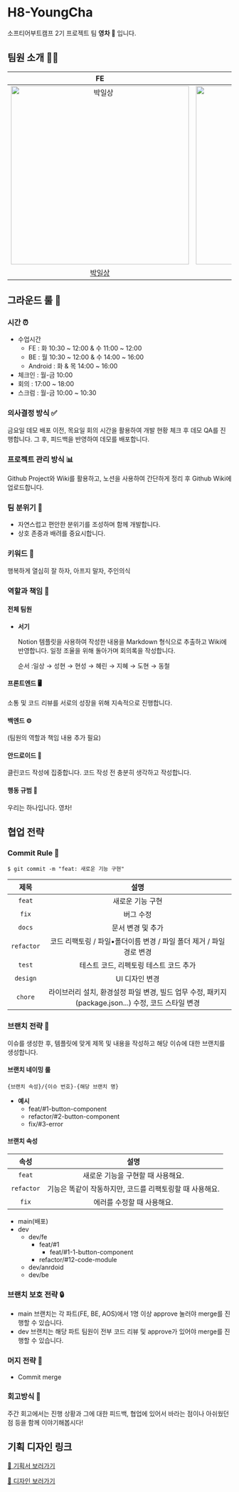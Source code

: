 # H8-YoungCha

소프티어부트캠프 2기 프로젝트 팀 **영차 🚙** 입니다.

## 팀원 소개 👨‍💻

|                                          FE                                          |                                         FE                                          |                                          FE                                          |                                           BE                                           |                                            BE                                             |                                             AOS                                              |                                          AOS                                           |
| :----------------------------------------------------------------------------------: | :---------------------------------------------------------------------------------: | :----------------------------------------------------------------------------------: | :------------------------------------------------------------------------------------: | :---------------------------------------------------------------------------------------: | :------------------------------------------------------------------------------------------: | :------------------------------------------------------------------------------------: |
| <img src="https://avatars.githubusercontent.com/1lsang" width="400px" alt="박일상"/> | <img src="https://avatars.githubusercontent.com/jhyep" width="400px" alt="박지혜"/> | <img src="https://avatars.githubusercontent.com/bae-sh" width="400px" alt="배성현"/> | <img src="https://avatars.githubusercontent.com/csct3434" width="400px" alt="김동철"/> | <img src="https://avatars.githubusercontent.com/dohyeon-han" width="400px" alt="한도현"/> | <img src="https://avatars.githubusercontent.com/hyeonseongkang" width="400px" alt="강현성"/> | <img src="https://avatars.githubusercontent.com/DEVxMOON" width="400px" alt="정혜린"/> |
|                    [박일상](https://github.com/tributetothemoon)                     |                         [박지혜](https://github.com/jhyep)                          |                         [배성현](https://github.com/bae-sh)                          |                         [김동철](https://github.com/csct3434)                          |                         [한도현](https://github.com/dohyeon-han)                          |                         [강현성](https://github.com/hyeonseongkang)                          |                         [정혜린](https://github.com/DEVxMOON)                          |

## 그라운드 룰 📜

### 시간 ⏰

- 수업시간
  - FE : 화 10:30 ~ 12:00 & 수 11:00 ~ 12:00
  - BE : 월 10:30 ~ 12:00 & 수 14:00 ~ 16:00
  - Android : 화 & 목 14:00 ~ 16:00
- 체크인 : 월-금 10:00
- 회의 : 17:00 ~ 18:00
- 스크럼 : 월-금 10:00 ~ 10:30

### 의사결정 방식 ✅

금요일 데모 배포 이전, 목요일 회의 시간을 활용하여 개발 현황 체크 후 데모 QA를 진행합니다. 그 후, 피드백을 반영하여 데모를 배포합니다.

### 프로젝트 관리 방식 📊

Github Project와 Wiki를 활용하고, 노션을 사용하여 간단하게 정리 후 Github Wiki에 업로드합니다.

### 팀 분위기 🌈

- 자연스럽고 편안한 분위기를 조성하며 함께 개발합니다.
- 상호 존중과 배려를 중요시합니다.

### 키워드 🔑

행복하게 열심히 잘 하자, 아프지 말자, 주인의식

### 역할과 책임 👥

#### 전체 팀원

- **서기**

  Notion 템플릿을 사용하여 작성한 내용을 Markdown 형식으로 추출하고 Wiki에 반영합니다. 일정 조율을 위해 돌아가며 회의록을 작성합니다.

  순서 :일상 → 성현 → 현성 → 혜린 → 지혜 → 도현 → 동철

#### 프론트엔드 🖥️

소통 및 코드 리뷰를 서로의 성장을 위해 지속적으로 진행합니다.

#### 백엔드 ⚙️

(팀원의 역할과 책임 내용 추가 필요)

#### 안드로이드 📱

클린코드 작성에 집중합니다.
코드 작성 전 충분히 생각하고 작성합니다.

#### 행동 규범 🤝

우리는 하나입니다. 영차!

## 협업 전략

### Commit Rule 📝

```shell
$ git commit -m "feat: 새로운 기능 구현"
```

|    제목    |                                                설명                                                 |
| :--------: | :-------------------------------------------------------------------------------------------------: |
|   `feat`   |                                          새로운 기능 구현                                           |
|   `fix`    |                                              버그 수정                                              |
|   `docs`   |                                          문서 변경 및 추가                                          |
| `refactor` |                코드 리팩토링 / 파일•폴더이름 변경 / 파일 폴더 제거 / 파일 경로 변경                 |
|   `test`   |                               테스트 코드, 리펙토링 테스트 코드 추가                                |
|  `design`  |                                           UI 디자인 변경                                            |
|  `chore`   | 라이브러리 설치, 환경설정 파일 변경, 빌드 업무 수정, 패키지(package.json...) 수정, 코드 스타일 변경 |

### 브랜치 전략 🌿

이슈를 생성한 후, 템플릿에 맞게 제목 및 내용을 작성하고 해당 이슈에 대한 브랜치를 생성합니다.

#### 브랜치 네이밍 룰

```plain
{브랜치 속성}/{이슈 번호}-{해당 브랜치 명}
```

- **예시**
  - feat/#1-button-component
  - refactor/#2-button-component
  - fix/#3-error

#### 브랜치 속성

|    속성    |                           설명                           |
| :--------: | :------------------------------------------------------: |
|   `feat`   |            새로운 기능을 구현할 때 사용해요.             |
| `refactor` | 기능은 똑같이 작동하지만, 코드를 리팩토링할 때 사용해요. |
|   `fix`    |                에러를 수정할 때 사용해요.                |

- main(배포)
- dev
  - dev/fe
    - feat/#1
      - feat/#1-1-button-component
    - refactor/#12-code-module
  - dev/anrdoid
  - dev/be

### 브랜치 보호 전략 🔒

- main 브랜치는 각 파트(FE, BE, AOS)에서 1명 이상 approve 눌러야 merge를 진행할 수 있습니다.
- dev 브랜치는 해당 파트 팀원이 전부 코드 리뷰 및 approve가 있어야 merge를 진행할 수 있습니다.

### 머지 전략 🔄

- Commit merge

### 회고방식 🚀

주간 회고에서는 진행 상황과 그에 대한 피드백, 협업에 있어서 바라는 점이나 아쉬웠던 점 등을 함께 이야기해봅시다!

## 기획 디자인 링크

[📑 기획서 보러가기](https://www.figma.com/file/1NtR0XBBHbNXK8cE0asX4S/%EC%84%9C%EB%B9%84%EC%8A%A4-%EC%83%81%EC%84%B8%EC%84%A4%EA%B3%84%EC%84%9C?type=design&node-id=172%3A7015&mode=design&t=kr2SIoPz644V6vWb-1)

[🎨 디자인 보러가기](https://www.figma.com/file/aTK27d8JGjSAp8qttQSwgy/Oh,-my-car-set_Handoff?type=design&node-id=8:17111&mode=design&t=Eig1TvDmCVJ4eT5D-1)
